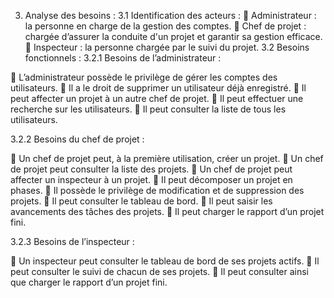 3. Analyse des besoins :
3.1 Identification des acteurs :
 Administrateur : la personne en charge de la gestion des comptes.
 Chef de projet : chargée d’assurer la conduite d'un projet et garantir sa gestion
efficace.
 Inspecteur : la personne chargée par le suivi du projet.
3.2 Besoins fonctionnels :
3.2.1 Besoins de l’administrateur :

 L’administrateur possède le privilège de gérer les comptes des utilisateurs.
 Il a le droit de supprimer un utilisateur déjà enregistré.
 Il peut affecter un projet à un autre chef de projet.
 Il peut effectuer une recherche sur les utilisateurs.
 Il peut consulter la liste de tous les utilisateurs.

3.2.2 Besoins du chef de projet :

 Un chef de projet peut, à la première utilisation, créer un projet.
 Un chef de projet peut consulter la liste des projets.
 Un chef de projet peut affecter un inspecteur à un projet.
 Il peut décomposer un projet en phases.
 Il possède le privilège de modification et de suppression des projets.
 Il peut consulter le tableau de bord.
 Il peut saisir les avancements des tâches des projets.
 Il peut charger le rapport d’un projet fini.

3.2.3 Besoins de l’inspecteur :

 Un inspecteur peut consulter le tableau de bord de ses projets actifs.
 Il peut consulter le suivi de chacun de ses projets.
 Il peut consulter ainsi que charger le rapport d’un projet fini.
